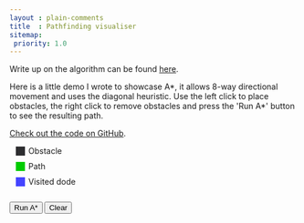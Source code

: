 ```yaml
---
layout : plain-comments
title  : Pathfinding visualiser
sitemap:
 priority: 1.0
---
```


Write up on the algorithm can be found [here][1].

Here is a little demo I wrote to showcase A\*, it allows 8-way directional movement and uses the diagonal heuristic. Use the left click to place obstacles, the right click to remove obstacles and press the 'Run A\*' button to see the resulting path.

[Check out the code on GitHub][2].

<div style="margin: 10px;">
<div style="background-color: #2d2d30; border: 1px solid #FFF; float: left; height: 16px; margin-right: 5px; width: 16px;">
</div>
Obstacle
</div>
<div style="margin: 10px;">
<div style="background-color: #00cc00; border: 1px solid #FFF; float: left; height: 16px; margin-right: 5px; width: 16px;">
</div>
Path
</div>
<div style="margin: 10px;">
<div style="background-color: #4444ff; border: 1px solid #FFF; float: left; height: 16px; margin-right: 5px; width: 16px;">
</div>
Visited dode
</div>

<style>
#astar {
 margin:0 auto;
 display:block;
}

#astar:hover {
 cursor:crosshair;
}

#astar-info {
 border:1px #000 solid;
}
</style>

<br />
<section>
<canvas id="astar" oncontextmenu="return false;"><!----></canvas>
<div id="info">
</div>
<div>
<button id="run">Run A*</button>
<button id="clear">Clear</button>
</div>
</section>
<script src="//ajax.googleapis.com/ajax/libs/jquery/1.10.2/jquery.min.js"></script>
<script src="{{ site.baseurl }}/scripts/demos/pathfinding-visualiser.js" async="async"></script>



[1]: {{site.baseurl}}/2012/06/03/astar-pathfinding-algorithm.html
[2]: https://github.com/Tyriar/canvas-astar.js